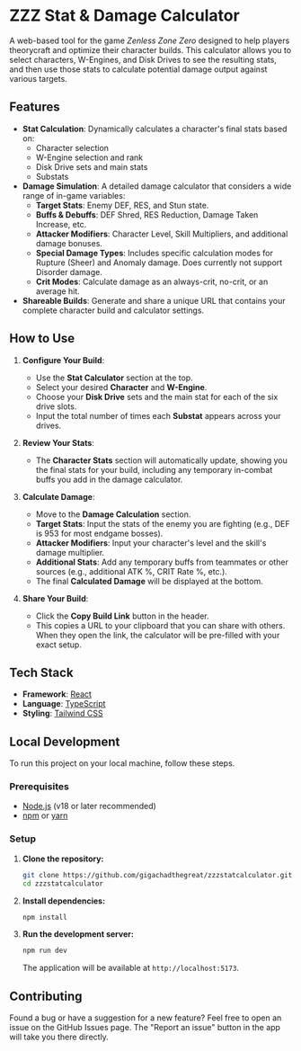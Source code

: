 # ZZZ Stat & Damage Calculator

A web-based tool for the game *Zenless Zone Zero* designed to help players theorycraft and optimize their character builds. This calculator allows you to select characters, W-Engines, and Disk Drives to see the resulting stats, and then use those stats to calculate potential damage output against various targets.

## Features

-   **Stat Calculation**: Dynamically calculates a character's final stats based on:
    -   Character selection
    -   W-Engine selection and rank
    -   Disk Drive sets and main stats
    -   Substats
-   **Damage Simulation**: A detailed damage calculator that considers a wide range of in-game variables:
    -   **Target Stats**: Enemy DEF, RES, and Stun state.
    -   **Buffs & Debuffs**: DEF Shred, RES Reduction, Damage Taken Increase, etc.
    -   **Attacker Modifiers**: Character Level, Skill Multipliers, and additional damage bonuses.
    -   **Special Damage Types**: Includes specific calculation modes for Rupture (Sheer) and Anomaly damage. Does currently not support Disorder damage.
    -   **Crit Modes**: Calculate damage as an always-crit, no-crit, or an average hit.
-   **Shareable Builds**: Generate and share a unique URL that contains your complete character build and calculator settings.

## How to Use

1.  **Configure Your Build**:
    -   Use the **Stat Calculator** section at the top.
    -   Select your desired **Character** and **W-Engine**.
    -   Choose your **Disk Drive** sets and the main stat for each of the six drive slots.
    -   Input the total number of times each **Substat** appears across your drives.

2.  **Review Your Stats**:
    -   The **Character Stats** section will automatically update, showing you the final stats for your build, including any temporary in-combat buffs you add in the damage calculator.

3.  **Calculate Damage**:
    -   Move to the **Damage Calculation** section.
    -   **Target Stats**: Input the stats of the enemy you are fighting (e.g., DEF is 953 for most endgame bosses).
    -   **Attacker Modifiers**: Input your character's level and the skill's damage multiplier.
    -   **Additional Stats**: Add any temporary buffs from teammates or other sources (e.g., additional ATK %, CRIT Rate %, etc.).
    -   The final **Calculated Damage** will be displayed at the bottom.

4.  **Share Your Build**:
    -   Click the **Copy Build Link** button in the header.
    -   This copies a URL to your clipboard that you can share with others. When they open the link, the calculator will be pre-filled with your exact setup.

## Tech Stack

-   **Framework**: [React](https://react.dev/)
-   **Language**: [TypeScript](https://www.typescriptlang.org/)
-   **Styling**: [Tailwind CSS](https://tailwindcss.com/)

## Local Development

To run this project on your local machine, follow these steps.

### Prerequisites

-   [Node.js](https://nodejs.org/) (v18 or later recommended)
-   [npm](https://www.npmjs.com/) or [yarn](https://yarnpkg.com/)

### Setup

1.  **Clone the repository:**
    ```bash
    git clone https://github.com/gigachadthegreat/zzzstatcalculator.git
    cd zzzstatcalculator
    ```

2.  **Install dependencies:**
    ```bash
    npm install
    ```

3.  **Run the development server:**
    ```bash
    npm run dev
    ```
    The application will be available at `http://localhost:5173`.

## Contributing

Found a bug or have a suggestion for a new feature? Feel free to open an issue on the GitHub Issues page. The "Report an issue" button in the app will take you there directly.